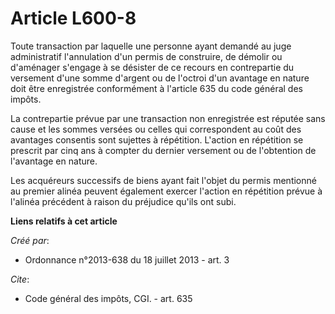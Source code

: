 # Article L600-8

Toute transaction par laquelle une personne ayant demandé au juge administratif l'annulation d'un permis de construire, de
démolir ou d'aménager s'engage à se désister de ce recours en contrepartie du versement d'une somme d'argent ou de l'octroi
d'un avantage en nature doit être enregistrée conformément à l'article 635 du code général des impôts.

La contrepartie prévue par une transaction non enregistrée est réputée sans cause et les sommes versées ou celles qui
correspondent au coût des avantages consentis sont sujettes à répétition. L'action en répétition se prescrit par cinq ans à
compter du dernier versement ou de l'obtention de l'avantage en nature.

Les acquéreurs successifs de biens ayant fait l'objet du permis mentionné au premier alinéa peuvent également exercer
l'action en répétition prévue à l'alinéa précédent à raison du préjudice qu'ils ont subi.

**Liens relatifs à cet article**

_Créé par_:

  - Ordonnance n°2013-638 du 18 juillet 2013 - art. 3

_Cite_:

  - Code général des impôts, CGI. - art. 635
